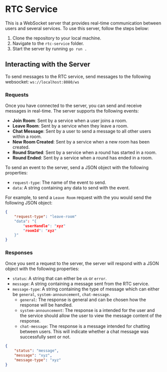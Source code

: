 # RTC Service

This is a WebSocket server that provides real-time communication between users and several services. To use this server, follow the steps below:

1. Clone the repository to your local machine.
2. Navigate to the `rtc-service` folder.
3. Start the server by running `go run .`

## Interacting with the Server

To send messages to the RTC service, send messages to the following websocket: 
`ws://localhost:8080/ws`

### Requests

Once you have connected to the server, you can send and receive messages in real-time. The server supports the following events:

- **Join Room**: Sent by a service when a user joins a room.
- **Leave Room**: Sent by a service when they leave a room.
- **Chat Message**: Sent by a user to send a message to all other users within a room.
- **New Room Created**: Sent by a service when a new room has been created.
- **Round Started**: Sent by a service when a round has started in a room.
- **Round Ended**: Sent by a service when a round has ended in a room.

To send an event to the server, send a JSON object with the following properties:

- `request-type`: The name of the event to send.
- `data`: A string containing any data to send with the event.

For example, to send a `Leave Room` request with the you would send the following JSON object:

```json
{
    "request-type": "leave-room"
    "data": "{
        "userHandle": "xyz"
        "roomId": "xyz"
    }"
}
```

### Responses

Once you sent a request to the server, the server will respond with a JSON object with the following properties:

- `status`: A string that can either be `ok` or `error`.
- `message`: A string containing a message sent from the RTC service.
- `message-type`: A string containing the type of message which can either be `general`, `system-announcement`, `chat-message`.
    - `general`: The response is general and can be chosen how the response will be handled.
    - `system-announcement`: The response is a intended for the user and the service should allow the user to view the message content of the response.
    - `chat-message`: The response is a message intended for chatting between users. This will indicate whether a chat message was successfully sent or not.


```json
{
    "status": "message",
    "message": "xyz",
    "message-type": "xyz"
}
```
